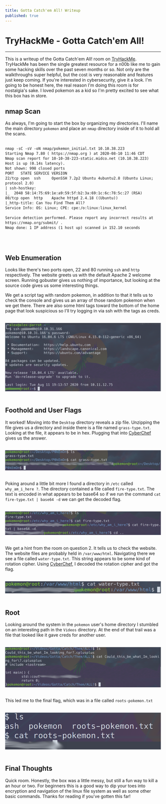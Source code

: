 ```yaml
---
title: Gotta Catch'em All! Writeup
published: true
---
```

# TryHackMe - Gotta Catch'em All!
_________________________

This is a writeup of the Gotta Catch'em All! room on [TryHackMe](https://tryhackme.com). TryHackMe has been the single greatest resource for a n00b like me to gain some hacking skills over the past seven months or so. Not only are the walkthroughs super helpful, but the cost is very reasonable and features just keep coming. If you're interested in cybersecurity, give it a look. I'm going to be honest here, the real reason I'm doing this room is for nostalgia's sake. I loved pokemon as a kid so I'm pretty excited to see what this box has in store.


## nmap Scan  

As always, I'm going to start the box by organizing my directories. I'll name the main directory `pokemon` and place an `nmap` directory inside of it to hold all the scans.
<br>
<br>

```
nmap -sC -sV -oN nmap/pokemon_initial.txt 10.10.38.223
Starting Nmap 7.80 ( https://nmap.org ) at 2020-08-10 11:46 CDT
Nmap scan report for 10-10-38-223-static.midco.net (10.10.38.223)
Host is up (0.14s latency).
Not shown: 998 closed ports
PORT   STATE SERVICE VERSION
22/tcp open  ssh     OpenSSH 7.2p2 Ubuntu 4ubuntu2.8 (Ubuntu Linux; protocol 2.0)
| ssh-hostkey:
|_  2048 58:14:75:69:1e:a9:59:5f:b2:3a:69:1c:6c:78:5c:27 (RSA)
80/tcp open  http    Apache httpd 2.4.18 ((Ubuntu))
|_http-title: Can You Find Them All?
Service Info: OS: Linux; CPE: cpe:/o:linux:linux_kernel

Service detection performed. Please report any incorrect results at https://nmap.org/submit/ .
Nmap done: 1 IP address (1 host up) scanned in 152.10 seconds
```
<br>
<br>

## Web Enumeration  

Looks like there's two ports open, 22 and 80 running `ssh` and `http` respectively. The website greets us with the default Apache 2 welcome screen. Running gobuster gives us nothing of importance, but looking at the source code gives us some interesting things.

We get a script tag with random pokemon, in addition to that it tells us to check the console and gives us an array of those random pokemon when we get there. There are also some html tags toward the bottom of the home page that look suspicious so I'll try logging in via ssh with the tags as creds.
<br>
<br>

![](assets/images/pokemon/pokemon_user.png)
<br>
<br>

## Foothold and User Flags  

It worked! Moving into the `Desktop` directory reveals a zip file. Unzipping the file gives us a directory and inside there is a file named `grass-type.txt`. Looking at the file, it appears to be in hex. Plugging that into [CyberChef](https://gchq.github.io/CyberChef/) gives us the answer.
<br>
<br>

![](assets/images/pokemon/pokemon_grass.png)
<br>
<br>

Poking around a little bit more I found a directory in `/etc` called `why_am_i_here ?`. The directory contained a file called `fire-type.txt`. The text is encoded in what appears to be base64 so if we run the command `cat fire-type.txt | base64 -d` we can get the decoded flag.
<br>
<br>

![](assets/images/pokemon/pokemon_fire.png)
<br>
<br>

We get a hint from the room on question 2. It tells us to check the website. The website files are probably held in `/var/www/html`. Navigating there we see a file called `water-type.txt`. This string appears to be some kind of rotation cipher. Using [CyberChef](https://gchq.github.io/CyberChef/), I decoded the rotation cipher and got the flag.
<br>
<br>

![](assets/images/pokemon/pokemon_water.png)
<br>
<br>

## Root

Looking around the system in the `pokemon` user's home directory I stumbled on an interesting path in the `Videos` directory. At the end of that trail was a file that looked like it gave creds for another user.
<br>
<br>

![](assets/images/pokemon/pokemon_ash.png)
<br>
<br>

This led me to the final flag, which was in a file called `roots-pokemon.txt`
<br>
<br>

![](assets/images/pokemon/pokemon_root.png)
<br>
<br>

## Final Thoughts

Quick room. Honestly, the box was a little messy, but still a fun way to kill a an hour or two. For beginners this is a good way to dip your toes into encryption and navigation of the linux file system as well as some other basic commands. Thanks for reading if you've gotten this far!
